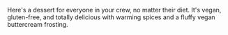 Here's a dessert for everyone in your crew, no matter their diet. It's vegan, gluten-free, and totally delicious with warming spices and a fluffy vegan buttercream frosting.